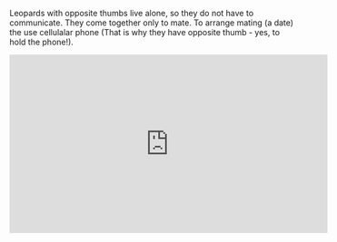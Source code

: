 Leopards with opposite thumbs live alone, so they do not have to communicate. They come together only to mate. To arrange mating (a date) the use cellulalar phone (That is why they have opposite thumb - yes, to hold the phone!).
<iframe width="560" height="315" src="https://www.youtube.com/embed/_rYoSn5IJC8" frameborder="0" allow="accelerometer; autoplay; clipboard-write; encrypted-media; gyroscope; picture-in-picture" allowfullscreen></iframe>
